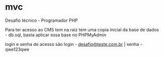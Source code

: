 # mvc
Desafio técnico - Programador PHP

Para ter acesso ao CMS tem na raiz  tem uma copia inicial da base de dados - db.sql, basta aplicar essa base no PHPMyAdmin

login e senha de acesso são login - desafio@teste.com.br | senha - qwe123qwe
